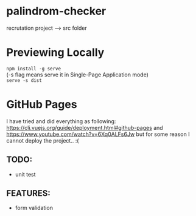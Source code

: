# palindrom-checker
recrutation project --> src folder
</br>

# Previewing Locally
`npm install -g serve`</br>
(-s flag means serve it in Single-Page Application mode)</br>
`serve -s dist`

# GitHub Pages
I have tried and did everything as following:
https://cli.vuejs.org/guide/deployment.html#github-pages and https://www.youtube.com/watch?v=6Xq0ALFs6Jw
but for some reason I cannot deploy the project.. :(
</br>

## TODO:
- unit test

## FEATURES:
- form validation

